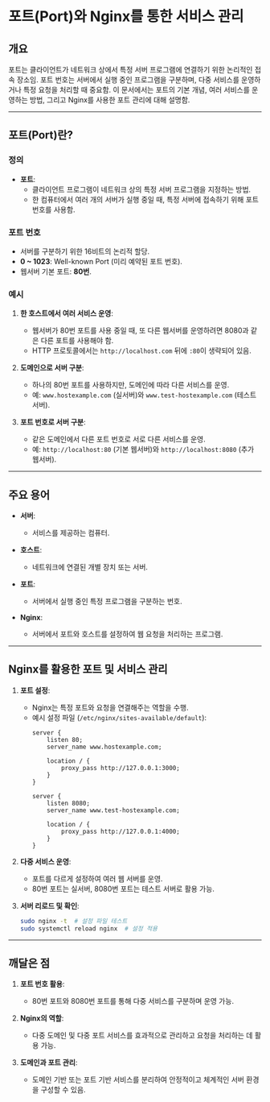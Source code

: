 # 포트(Port)와 Nginx를 통한 서비스 관리

## 개요

포트는 클라이언트가 네트워크 상에서 특정 서버 프로그램에 연결하기 위한 논리적인 접속 장소임. 포트 번호는 서버에서 실행 중인 프로그램을 구분하며, 다중 서비스를 운영하거나 특정 요청을 처리할 때 중요함. 이 문서에서는 포트의 기본 개념, 여러 서비스를 운영하는 방법, 그리고 Nginx를 사용한 포트 관리에 대해 설명함.

---

## 포트(Port)란?

### 정의
- **포트**:
  - 클라이언트 프로그램이 네트워크 상의 특정 서버 프로그램을 지정하는 방법.
  - 한 컴퓨터에서 여러 개의 서버가 실행 중일 때, 특정 서버에 접속하기 위해 포트 번호를 사용함.

### 포트 번호
- 서버를 구분하기 위한 16비트의 논리적 할당.
- **0 ~ 1023**: Well-known Port (미리 예약된 포트 번호).
- 웹서버 기본 포트: **80번**.

### 예시
1. **한 호스트에서 여러 서비스 운영**:
   - 웹서버가 80번 포트를 사용 중일 때, 또 다른 웹서버를 운영하려면 8080과 같은 다른 포트를 사용해야 함.
   - HTTP 프로토콜에서는 `http://localhost.com` 뒤에 `:80`이 생략되어 있음.

2. **도메인으로 서버 구분**:
   - 하나의 80번 포트를 사용하지만, 도메인에 따라 다른 서비스를 운영.
   - 예: `www.hostexample.com` (실서버)와 `www.test-hostexample.com` (테스트 서버).

3. **포트 번호로 서버 구분**:
   - 같은 도메인에서 다른 포트 번호로 서로 다른 서비스를 운영.
   - 예: `http://localhost:80` (기본 웹서버)와 `http://localhost:8080` (추가 웹서버).

---

## 주요 용어

- **서버**:
  - 서비스를 제공하는 컴퓨터.

- **호스트**:
  - 네트워크에 연결된 개별 장치 또는 서버.

- **포트**:
  - 서버에서 실행 중인 특정 프로그램을 구분하는 번호.

- **Nginx**:
  - 서버에서 포트와 호스트를 설정하여 웹 요청을 처리하는 프로그램.

---

## Nginx를 활용한 포트 및 서비스 관리

1. **포트 설정**:
   - Nginx는 특정 포트와 요청을 연결해주는 역할을 수행.
   - 예시 설정 파일 (`/etc/nginx/sites-available/default`):
     ```nginx
     server {
         listen 80;
         server_name www.hostexample.com;

         location / {
             proxy_pass http://127.0.0.1:3000;
         }
     }

     server {
         listen 8080;
         server_name www.test-hostexample.com;

         location / {
             proxy_pass http://127.0.0.1:4000;
         }
     }
     ```

2. **다중 서비스 운영**:
   - 포트를 다르게 설정하여 여러 웹 서버를 운영.
   - 80번 포트는 실서버, 8080번 포트는 테스트 서버로 활용 가능.

3. **서버 리로드 및 확인**:
   ```bash
   sudo nginx -t  # 설정 파일 테스트
   sudo systemctl reload nginx  # 설정 적용
   ```

---

## 깨달은 점

1. **포트 번호 활용**:
   - 80번 포트와 8080번 포트를 통해 다중 서비스를 구분하며 운영 가능.

3. **Nginx의 역할**:
   - 다중 도메인 및 다중 포트 서비스를 효과적으로 관리하고 요청을 처리하는 데 활용 가능.

4. **도메인과 포트 관리**:
   - 도메인 기반 또는 포트 기반 서비스를 분리하여 안정적이고 체계적인 서버 환경을 구성할 수 있음.

